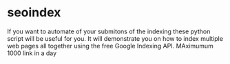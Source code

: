 # seoindex
If you want to automate of your submitons of the indexing these python script will be useful for you.
It will demonstrate you on how to index multiple web pages all together using the free Google Indexing API. MAximumum 1000 link in a day
